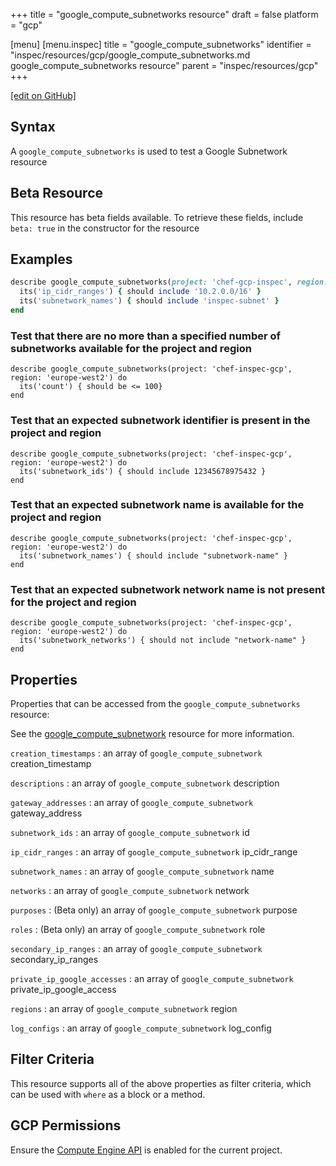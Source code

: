 +++
title = "google_compute_subnetworks resource"
draft = false
platform = "gcp"

[menu]
  [menu.inspec]
    title = "google_compute_subnetworks"
    identifier = "inspec/resources/gcp/google_compute_subnetworks.md google_compute_subnetworks resource"
    parent = "inspec/resources/gcp"
+++

[\[edit on GitHub\]](https://github.com/inspec/inspec-gcp/blob/master/docs/resources/google_compute_subnetworks.md)

## Syntax

A `google_compute_subnetworks` is used to test a Google Subnetwork resource

## Beta Resource

This resource has beta fields available. To retrieve these fields, include `beta: true` in the constructor for the resource

## Examples

```ruby
describe google_compute_subnetworks(project: 'chef-gcp-inspec', region: 'europe-west2') do
  its('ip_cidr_ranges') { should include '10.2.0.0/16' }
  its('subnetwork_names') { should include 'inspec-subnet' }
end
```

### Test that there are no more than a specified number of subnetworks available for the project and region

    describe google_compute_subnetworks(project: 'chef-inspec-gcp', region: 'europe-west2') do
      its('count') { should be <= 100}
    end

### Test that an expected subnetwork identifier is present in the project and region

    describe google_compute_subnetworks(project: 'chef-inspec-gcp', region: 'europe-west2') do
      its('subnetwork_ids') { should include 12345678975432 }
    end

### Test that an expected subnetwork name is available for the project and region

    describe google_compute_subnetworks(project: 'chef-inspec-gcp', region: 'europe-west2') do
      its('subnetwork_names') { should include "subnetwork-name" }
    end

### Test that an expected subnetwork network name is not present for the project and region

    describe google_compute_subnetworks(project: 'chef-inspec-gcp', region: 'europe-west2') do
      its('subnetwork_networks') { should not include "network-name" }
    end

## Properties

Properties that can be accessed from the `google_compute_subnetworks` resource:

See the [google_compute_subnetwork](/inspec/resources/google_compute_subnetwork/#properties) resource for more information.

`creation_timestamps`
: an array of `google_compute_subnetwork` creation_timestamp

`descriptions`
: an array of `google_compute_subnetwork` description

`gateway_addresses`
: an array of `google_compute_subnetwork` gateway_address

`subnetwork_ids`
: an array of `google_compute_subnetwork` id

`ip_cidr_ranges`
: an array of `google_compute_subnetwork` ip_cidr_range

`subnetwork_names`
: an array of `google_compute_subnetwork` name

`networks`
: an array of `google_compute_subnetwork` network

`purposes`
: (Beta only) an array of `google_compute_subnetwork` purpose

`roles`
: (Beta only) an array of `google_compute_subnetwork` role

`secondary_ip_ranges`
: an array of `google_compute_subnetwork` secondary_ip_ranges

`private_ip_google_accesses`
: an array of `google_compute_subnetwork` private_ip_google_access

`regions`
: an array of `google_compute_subnetwork` region

`log_configs`
: an array of `google_compute_subnetwork` log_config

## Filter Criteria

This resource supports all of the above properties as filter criteria, which can be used
with `where` as a block or a method.

## GCP Permissions

Ensure the [Compute Engine API](https://console.cloud.google.com/apis/library/compute.googleapis.com/) is enabled for the current project.
